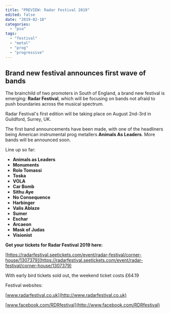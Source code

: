 ```yaml
---
title: "PREVIEW: Radar Festival 2019"
edited: false
date: "2019-02-18"
categories:
  - "psa"
tags:
  - "festival"
  - "metal"
  - "prog"
  - "progressive"
---
```


## Brand new festival announces first wave of bands

The brainchild of two promoters in South of England, a brand new festival is emerging: **Radar Festival**, which will be focusing on bands not afraid to push boundaries across the musical spectrum.

Radar Festival's first edition will be taking place on August 2nd-3rd in Guildford, Surrey, UK.

The first band announcements have been made, with one of the headliners being American instrumental prog metallers **Animals As Leaders**. More bands will be announced soon.

Line up so far:

- **Animals as Leaders**    
- **Monuments**    
- **Rolo Tomassi**   
- **Toska** 
- **VOLA** 
- **Car Bomb**   
- **Sithu Aye**   
- **No Consequence**
- **Harbinger**   
- **Valis Ablaze**   
- **Sumer**  
- **Eschar**   
- **Arcaeon**  
- **Mask of Judas**
- **Visionist**

**Get your tickets for Radar Festival 2019 here:**

[https://radarfestival.seetickets.com/event/radar-festival/corner-house/1307379](https://radarfestival.seetickets.com/event/radar-festival/corner-house/1307379)

With early bird tickets sold out, the weekend ticket costs £64.19

Festival websites:

[www.radarfestival.co.uk](http://www.radarfestival.co.uk)

[www.facebook.com/RDRfestival](http://www.facebook.com/RDRfestival)
